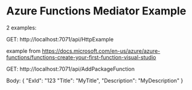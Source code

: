 # Azure Functions Mediator Example

2 examples:

GET: http://localhost:7071/api/HttpExample

example from https://docs.microsoft.com/en-us/azure/azure-functions/functions-create-your-first-function-visual-studio

GET: http://localhost:7071/api/AddPackageFunction

Body: 
{
    "ExId": "123
    "Title": "MyTitle",
    "Description": "MyDescription"
}

